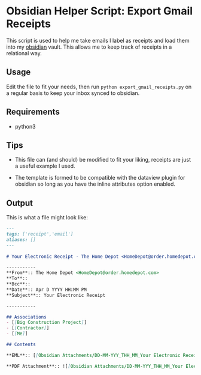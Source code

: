 # Obsidian Helper Script: Export Gmail Receipts

This script is used to help me take emails I label as receipts and load them into my [obsidian](https://obsidian.md) vault. This allows me to keep track of receipts in a relational way. 

## Usage

Edit the file to fit your needs, then run `python export_gmail_receipts.py` on a regular basis to keep your inbox synced to obsidian.

## Requirements

- python3

## Tips

- This file can (and should) be modified to fit your liking, receipts are just a useful example I used. 

- The template is formed to be compatible with the dataview plugin for obsidian so long as you have the inline attributes option enabled.

## Output

This is what a file might look like:

```markdown
---
tags: ['receipt','email']
aliases: []
---
    
# Your Electronic Receipt - The Home Depot <HomeDepot@order.homedepot.com>

-----------
**From**:: The Home Depot <HomeDepot@order.homedepot.com>
**To**::  
**Bcc**::
**Date**:: Apr D YYYY HH:MM PM
**Subject**:: Your Electronic Receipt

-----------

## Associations
- [[Big Construction Project]]
- [[Contractor]]
- [[Me]]

## Contents

**EML**:: [[Obsidian Attachments/DD-MM-YYY_THH_MM_Your Electronic Receipt.eml]]

**PDF Attachment**:: ![[Obsidian Attachments/DD-MM-YYY_THH_MM_Your Electronic Receipt.pdf]]
```


